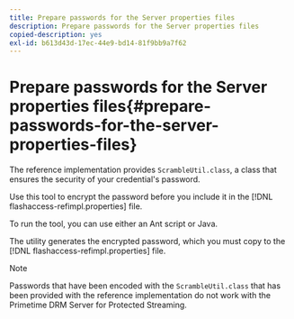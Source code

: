 ```yaml
---
title: Prepare passwords for the Server properties files
description: Prepare passwords for the Server properties files
copied-description: yes
exl-id: b613d43d-17ec-44e9-bd14-81f9bb9a7f62
---
```

# Prepare passwords for the Server properties files{#prepare-passwords-for-the-server-properties-files}

The reference implementation provides `ScrambleUtil.class`, a class that ensures the security of your credential's password. 

  Use this tool to encrypt the password before you include it in the [!DNL flashaccess-refimpl.properties] file.

   To run the tool, you can use either an Ant script or Java.

The utility generates the encrypted password, which you must copy to the [!DNL flashaccess-refimpl.properties] file. 

>[!NOTE]
>
>Passwords that have been encoded with the `ScrambleUtil.class` that has been provided with the reference implementation do not work with the Primetime DRM Server for Protected Streaming.
